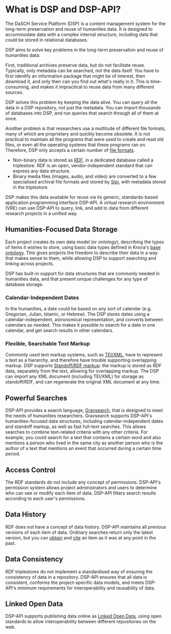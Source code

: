 <!---
 * Copyright © 2021 - 2023 Swiss National Data and Service Center for the Humanities and/or DaSCH Service Platform contributors.
 * SPDX-License-Identifier: Apache-2.0
-->

# What is DSP and DSP-API?

The DaSCH Service Platform (DSP) is 
a content management system for the long-term preservation and reuse of
humanities data. It is designed to accommodate data with a complex internal
structure, including data that could be stored in relational databases.

DSP aims to solve key problems in the long-term preservation and reuse
of humanities data:

First, traditional archives preserve data, but do not facilitate reuse. Typically,
only metadata can be searched, not the data itself. You have to first identify
an information package that might be of interest, then download it, and only
then can you find out what's really in it. This is time-consuming, and
makes it impractical to reuse data from many different sources.

DSP solves this problem by keeping the data alive. You can query all the data
in a DSP repository, not just the metadata. You can import thousands of databases into
DSP, and run queries that search through all of them at once.

Another problem is that researchers use a multitude of different file formats, many of
which are proprietary and quickly become obsolete. It is not practical to maintain
all the programs that were used to create and read old files, or even
all the operating systems that these programs ran on. Therefore, DSP only accepts a
certain number of [file formats](file-formats.md).

- Non-binary data is stored as
  [RDF](http://www.w3.org/TR/2014/NOTE-rdf11-primer-20140624/), in a dedicated
  database called a triplestore. RDF is an open, vendor-independent standard
  that can express any data structure.
- Binary media files (images, audio, and video) are converted to a few specialised
  archival file formats and stored by [Sipi](https://github.com/dhlab-basel/Sipi),
  with metadata stored in the triplestore.

DSP makes this data available for reuse via its generic, standards-based
application programming interface DSP-API. A virtual research environment
(VRE) can use DSP-API to query, link, and add to data
from different research projects in a unified way.

## Humanities-Focused Data Storage

Each project creates its own data model (or *ontology*), describing the types of
items it wishes to store, using basic data types defined in Knora's
[base ontology](../02-dsp-ontologies/knora-base.md).
This gives projects the freedom to describe their data in a way that makes
sense to them, while allowing DSP to support searching and linking across projects.

DSP has built-in support for data structures that are commonly needed in
humanities data, and that present unique challenges for any type of database storage.

### Calendar-Independent Dates

In the humanities, a date could be based on any sort of calendar (e.g.
Gregorian, Julian, Islamic, or Hebrew). The DSP stores dates using a calendar-independent,
astronomical representation, and converts between calendars as needed. This makes
it possible to search for a date in one calendar, and get search results in other calendars.

### Flexible, Searchable Text Markup

Commonly used text markup systems, such as [TEI/XML](http://www.tei-c.org/),
have to represent a text as a hierarchy, and therefore have trouble supporting
overlapping markup. DSP supports [Standoff/RDF markup](standoff-rdf.md): the markup is stored
as RDF data, separately from the text, allowing for overlapping markup. The DSP
can import any XML document (including TEI/XML) for storage as standoff/RDF,
and can regenerate the original XML document at any time.

## Powerful Searches

DSP-API provides a search language, [Gravsearch](../03-endpoints/api-v2/query-language.md),
that is designed to meet the needs of humanities researchers. Gravsearch supports DSP-API's
humanities-focused data structures, including calendar-independent dates and standoff markup, as well
as fast full-text searches. This allows searches to combine text-related criteria with any other
criteria. For example, you could search for a text that contains a certain word
and also mentions a person who lived in the same city as another person who is the
author of a text that mentions an event that occurred during a certain time period.

## Access Control

The RDF standards do not include any concept of permissions. DSP-API's permission
system allows project administrators and users to determine who can see or
modify each item of data. DSP-API filters search results according to each
user's permissions.

## Data History

RDF does not have a concept of data history. DSP-API maintains all previous
versions of each item of data. Ordinary searches return only the latest version,
but you can
[obtain](../03-endpoints/api-v2/reading-and-searching-resources.md#get-a-full-representation-of-a-version-of-a-resource-by-iri)
and
[cite](../03-endpoints/api-v2/permalinks.md)
an item as it was at any point in the past.

## Data Consistency

RDF triplestores do not implement a standardised way of ensuring the consistency
of data in a repository. DSP-API ensures that all data is consistent, conforms
the project-specific data models, and meets DSP-API's minimum requirements
for interoperability and reusability of data.

## Linked Open Data

DSP-API supports publishing data online as [Linked Open Data](https://de.wikipedia.org/wiki/Linked_Open_Data),
using open standards to allow interoperability between different repositories
on the web.
